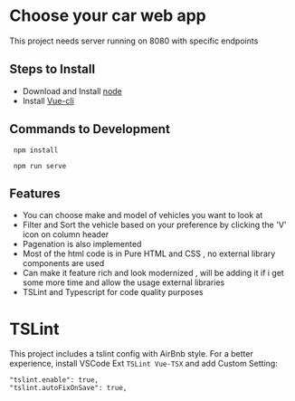 # Choose your car web app
This project needs server running on 8080 with specific endpoints

## Steps to Install
  * Download and Install [node](https://nodejs.org/en/download/)
  * Install [Vue-cli](https://cli.vuejs.org/guide/installation.html)
## Commands to Development
```
 npm install
``` 
```
 npm run serve
```
## Features
- You can choose make and model of vehicles you want to look at
- Filter and Sort the vehicle based on your preference by clicking the 'V' icon on column header
- Pagenation is also implemented
- Most of the html code is in Pure HTML and CSS , no external library components are used
- Can make it feature rich and look modernized , will be adding it if i get some more time and allow the usage external libraries
- TSLint and Typescript for code quality purposes

# TSLint
This project includes a tslint config with AirBnb style. For a better experience, install VSCode Ext `TSLint Vue-TSX` and add Custom Setting:
```
"tslint.enable": true,
"tslint.autoFixOnSave": true,
```
